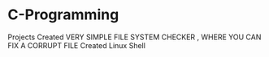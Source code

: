 # C-Programming
Projects
Created VERY SIMPLE FILE SYSTEM CHECKER , WHERE YOU CAN FIX A CORRUPT FILE
Created Linux Shell
